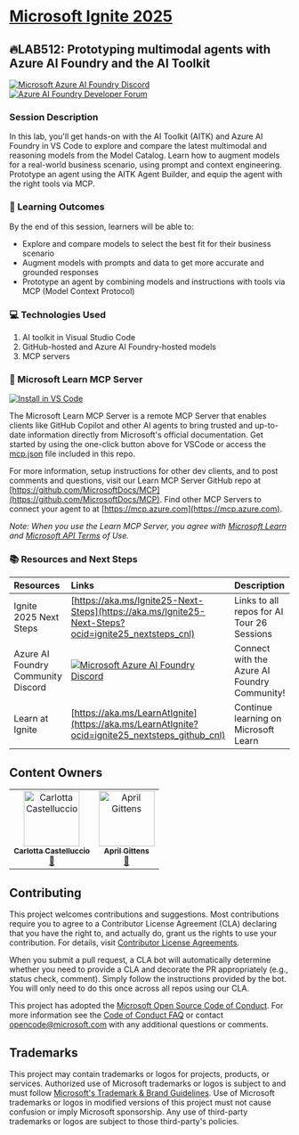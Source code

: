 # [Microsoft Ignite 2025](https://ignite.microsoft.com)

## 🔥LAB512: Prototyping multimodal agents with Azure AI Foundry and the AI Toolkit 

[![Microsoft Azure AI Foundry Discord](https://dcbadge.limes.pink/api/server/ByRwuEEgH4)](https://discord.com/invite/ByRwuEEgH4)
[![Azure AI Foundry Developer Forum](https://img.shields.io/badge/GitHub-Azure_AI_Foundry_Developer_Forum-blue?style=for-the-badge&logo=github&color=adff2f&logoColor=fff)](https://aka.ms/foundry/forum)

### Session Description

In this lab, you'll get hands-on with the AI Toolkit (AITK) and Azure AI Foundry in VS Code to explore and compare the latest multimodal and reasoning models from the Model Catalog. Learn how to augment models for a real-world business scenario, using prompt and context engineering. Prototype an agent using the AITK Agent Builder, and equip the agent with the right tools via MCP.

### 🧠 Learning Outcomes

By the end of this session, learners will be able to:

-  Explore and compare models to select the best fit for their business scenario
-  Augment models with prompts and data to get more accurate and grounded responses 
-  Prototype an agent by combining models and instructions with tools via MCP (Model Context Protocol)

### 💻 Technologies Used

1. AI toolkit in Visual Studio Code
1. GitHub-hosted and Azure AI Foundry-hosted models
1. MCP servers

### 🌟 Microsoft Learn MCP Server

[![Install in VS Code](https://img.shields.io/badge/VS_Code-Install_Microsoft_Docs_MCP-0098FF?style=flat-square&logo=visualstudiocode&logoColor=white)](https://vscode.dev/redirect/mcp/install?name=microsoft.docs.mcp&config=%7B%22type%22%3A%22http%22%2C%22url%22%3A%22https%3A%2F%2Flearn.microsoft.com%2Fapi%2Fmcp%22%7D)

The Microsoft Learn MCP Server is a remote MCP Server that enables clients like GitHub Copilot and other AI agents to bring trusted and up-to-date information directly from Microsoft's official documentation. Get started by using the one-click button above for VSCode or access the [mcp.json](.vscode/mcp.json) file included in this repo.

For more information, setup instructions for other dev clients, and to post comments and questions, visit our Learn MCP Server GitHub repo at [https://github.com/MicrosoftDocs/MCP](https://github.com/MicrosoftDocs/MCP). Find other MCP Servers to connect your agent to at [https://mcp.azure.com](https://mcp.azure.com).

*Note: When you use the Learn MCP Server, you agree with [Microsoft Learn](https://learn.microsoft.com/en-us/legal/termsofuse) and [Microsoft API Terms](https://learn.microsoft.com/en-us/legal/microsoft-apis/terms-of-use) of Use.*

### 📚 Resources and Next Steps

| Resources          | Links                             | Description        |
|:-------------------|:----------------------------------|:-------------------|
| Ignite 2025 Next Steps | [https://aka.ms/Ignite25-Next-Steps](https://aka.ms/Ignite25-Next-Steps?ocid=ignite25_nextsteps_cnl) | Links to all repos for AI Tour 26 Sessions |
| Azure AI Foundry Community Discord | [![Microsoft Azure AI Foundry Discord](https://dcbadge.limes.pink/api/server/ByRwuEEgH4)](https://discord.com/invite/ByRwuEEgH4)| Connect with the Azure AI Foundry Community! |
| Learn at Ignite | [https://aka.ms/LearnAtIgnite](https://aka.ms/LearnAtIgnite?ocid=ignite25_nextsteps_github_cnl) | Continue learning on Microsoft Learn |

## Content Owners

<!-- TODO: Add yourself as a content owner
1. Change the src in the image tag to {your github url}.png
2. Change INSERT NAME HERE to your name
3. Change the github url in the final href to your url. -->

<table>
<tr>
    <td align="center"><a href="http://github.com/carlotta94c">
        <img src="https://github.com/carlotta94c.png" width="100px;" alt="Carlotta Castelluccio"
"/><br />
        <sub><b> Carlotta Castelluccio
</b></sub></a><br />
            <a href="https://github.com/carlotta94c" title="talk">📢</a> 
    </td>
    <td align="center"><a href="http://github.com/carlotta94c">
        <img src="https://github.com/aprilgittens.png" width="100px;" alt="April Gittens
"/><br />
        <sub><b>April Gittens
</b></sub></a><br />
            <a href="https://github.com/aprilgittens" title="talk">📢</a> 
    </td>
</tr></table>


## Contributing

This project welcomes contributions and suggestions.  Most contributions require you to agree to a
Contributor License Agreement (CLA) declaring that you have the right to, and actually do, grant us
the rights to use your contribution. For details, visit [Contributor License Agreements](https://cla.opensource.microsoft.com).

When you submit a pull request, a CLA bot will automatically determine whether you need to provide
a CLA and decorate the PR appropriately (e.g., status check, comment). Simply follow the instructions
provided by the bot. You will only need to do this once across all repos using our CLA.

This project has adopted the [Microsoft Open Source Code of Conduct](https://opensource.microsoft.com/codeofconduct/).
For more information see the [Code of Conduct FAQ](https://opensource.microsoft.com/codeofconduct/faq/) or
contact [opencode@microsoft.com](mailto:opencode@microsoft.com) with any additional questions or comments.

## Trademarks

This project may contain trademarks or logos for projects, products, or services. Authorized use of Microsoft
trademarks or logos is subject to and must follow
[Microsoft's Trademark & Brand Guidelines](https://www.microsoft.com/legal/intellectualproperty/trademarks/usage/general).
Use of Microsoft trademarks or logos in modified versions of this project must not cause confusion or imply Microsoft sponsorship.
Any use of third-party trademarks or logos are subject to those third-party's policies.
